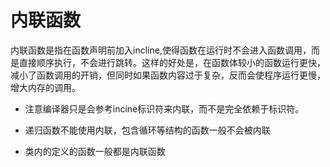 # 内联函数

​		内联函数是指在函数声明前加入incline,使得函数在运行时不会进入函数调用，而是直接顺序执行，不会进行跳转。这样的好处是，在函数体较小的函数运行更快，减小了函数调用的开销，但同时如果函数内容过于复杂，反而会使程序运行更慢，增大内存的调用。

- 注意编译器只是会参考incine标识符来内联，而不是完全依赖于标识符。

- 递归函数不能使用内联，包含循环等结构的函数一般不会被内联
- 类内的定义的函数一般都是内联函数

